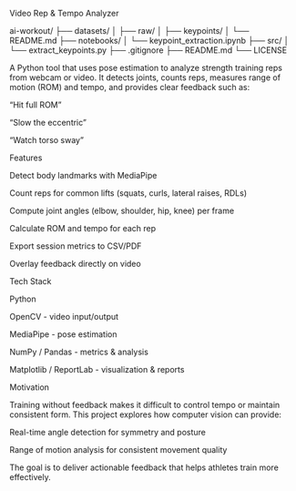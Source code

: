 Video Rep & Tempo Analyzer

ai-workout/
├── datasets/
│   ├── raw/
│   ├── keypoints/
│   └── README.md
├── notebooks/
│   └── keypoint_extraction.ipynb
├── src/
│   └── extract_keypoints.py
├── .gitignore
├── README.md
└── LICENSE



A Python tool that uses pose estimation to analyze strength training reps from webcam or video.
It detects joints, counts reps, measures range of motion (ROM) and tempo, and provides clear feedback such as:

“Hit full ROM”

“Slow the eccentric”

“Watch torso sway”

Features

Detect body landmarks with MediaPipe

Count reps for common lifts (squats, curls, lateral raises, RDLs)

Compute joint angles (elbow, shoulder, hip, knee) per frame

Calculate ROM and tempo for each rep

Export session metrics to CSV/PDF

Overlay feedback directly on video

Tech Stack

Python

OpenCV - video input/output

MediaPipe - pose estimation

NumPy / Pandas - metrics & analysis

Matplotlib / ReportLab - visualization & reports

Motivation

Training without feedback makes it difficult to control tempo or maintain consistent form.
This project explores how computer vision can provide:

Real-time angle detection for symmetry and posture

Range of motion analysis for consistent movement quality

The goal is to deliver actionable feedback that helps athletes train more effectively.




